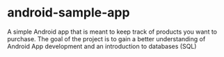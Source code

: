 # android-sample-app
A simple Android app that is meant to keep track of products you want to purchase. The goal of the project is to gain a better understanding of Android App development and an introduction to databases (SQL)
